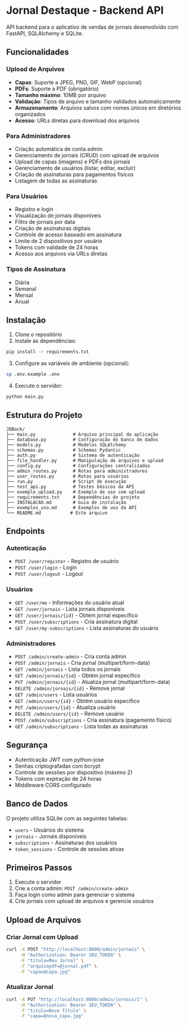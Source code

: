 # Jornal Destaque - Backend API

API backend para o aplicativo de vendas de jornais desenvolvido com FastAPI, SQLAlchemy e SQLite.

## Funcionalidades

### Upload de Arquivos
- **Capas**: Suporte a JPEG, PNG, GIF, WebP (opcional)
- **PDFs**: Suporte a PDF (obrigatório)
- **Tamanho máximo**: 10MB por arquivo
- **Validação**: Tipos de arquivo e tamanho validados automaticamente
- **Armazenamento**: Arquivos salvos com nomes únicos em diretórios organizados
- **Acesso**: URLs diretas para download dos arquivos

### Para Administradores
- Criação automática de conta admin
- Gerenciamento de jornais (CRUD) com upload de arquivos
- Upload de capas (imagens) e PDFs dos jornais
- Gerenciamento de usuários (listar, editar, excluir)
- Criação de assinaturas para pagamentos físicos
- Listagem de todas as assinaturas

### Para Usuários
- Registro e login
- Visualização de jornais disponíveis
- Filtro de jornais por data
- Criação de assinaturas digitais
- Controle de acesso baseado em assinatura
- Limite de 2 dispositivos por usuário
- Tokens com validade de 24 horas
- Acesso aos arquivos via URLs diretas

### Tipos de Assinatura
- Diária
- Semanal
- Mensal
- Anual

## Instalação

1. Clone o repositório
2. Instale as dependências:
```bash
pip install -r requirements.txt
```

3. Configure as variáveis de ambiente (opcional):
```bash
cp .env.example .env
```

4. Execute o servidor:
```bash
python main.py
```

## Estrutura do Projeto

```
JDBack/
├── main.py              # Arquivo principal da aplicação
├── database.py          # Configuração do banco de dados
├── models.py            # Modelos SQLAlchemy
├── schemas.py           # Schemas Pydantic
├── auth.py              # Sistema de autenticação
├── file_handler.py      # Manipulação de arquivos e upload
├── config.py            # Configurações centralizadas
├── admin_routes.py      # Rotas para administradores
├── user_routes.py       # Rotas para usuários
├── run.py               # Script de execução
├── test_api.py          # Testes básicos da API
├── exemplo_upload.py    # Exemplo de uso com upload
├── requirements.txt     # Dependências do projeto
├── INSTALACAO.md        # Guia de instalação
├── exemplos_uso.md      # Exemplos de uso da API
└── README.md           # Este arquivo
```

## Endpoints

### Autenticação
- `POST /user/register` - Registro de usuário
- `POST /user/login` - Login
- `POST /user/logout` - Logout

### Usuários
- `GET /user/me` - Informações do usuário atual
- `GET /user/jornais` - Lista jornais disponíveis
- `GET /user/jornais/{id}` - Obtém jornal específico
- `POST /user/subscriptions` - Cria assinatura digital
- `GET /user/my-subscriptions` - Lista assinaturas do usuário

### Administradores
- `POST /admin/create-admin` - Cria conta admin
- `POST /admin/jornais` - Cria jornal (multipart/form-data)
- `GET /admin/jornais` - Lista todos os jornais
- `GET /admin/jornais/{id}` - Obtém jornal específico
- `PUT /admin/jornais/{id}` - Atualiza jornal (multipart/form-data)
- `DELETE /admin/jornais/{id}` - Remove jornal
- `GET /admin/users` - Lista usuários
- `GET /admin/users/{id}` - Obtém usuário específico
- `PUT /admin/users/{id}` - Atualiza usuário
- `DELETE /admin/users/{id}` - Remove usuário
- `POST /admin/subscriptions` - Cria assinatura (pagamento físico)
- `GET /admin/subscriptions` - Lista todas as assinaturas

## Segurança

- Autenticação JWT com python-jose
- Senhas criptografadas com bcrypt
- Controle de sessões por dispositivo (máximo 2)
- Tokens com expiração de 24 horas
- Middleware CORS configurado

## Banco de Dados

O projeto utiliza SQLite com as seguintes tabelas:
- `users` - Usuários do sistema
- `jornais` - Jornais disponíveis
- `subscriptions` - Assinaturas dos usuários
- `token_sessions` - Controle de sessões ativas

## Primeiros Passos

1. Execute o servidor
2. Crie a conta admin: `POST /admin/create-admin`
3. Faça login como admin para gerenciar o sistema
4. Crie jornais com upload de arquivos e gerencie usuários

## Upload de Arquivos

### Criar Jornal com Upload
```bash
curl -X POST "http://localhost:8000/admin/jornais" \
     -H "Authorization: Bearer SEU_TOKEN" \
     -F "titulo=Meu Jornal" \
     -F "arquivopdf=@jornal.pdf" \
     -F "capa=@capa.jpg"
```

### Atualizar Jornal
```bash
curl -X PUT "http://localhost:8000/admin/jornais/1" \
     -H "Authorization: Bearer SEU_TOKEN" \
     -F "titulo=Novo Título" \
     -F "capa=@nova_capa.jpg"
```

